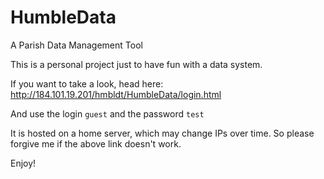 # HumbleData
A Parish Data Management Tool

This is a personal project just to have fun with a data system.

If you want to take a look, head here: http://184.101.19.201/hmbldt/HumbleData/login.html

And use the login `guest` and the password `test` 

It is hosted on a home server, which may change IPs over time. So please forgive me if the above link doesn't work.

Enjoy!
